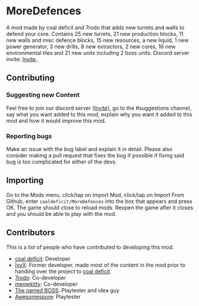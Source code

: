 # MoreDefences
A mod made by coal deficit and 7rodo that adds new turrets and walls to defend your core. Contains 25 new turrets, 21 new production blocks, 11 new walls and misc defence blocks, 15 new resources, a new liquid, 1 new power generator, 3 new drills, 8 new extractors, 2 new cores, 16 new environmental tiles and 21 new units including 2 boss units. Discord server invite: [Invite.](https://discord.gg/eEtw5GF2dk)

## Contributing
### Suggesting new Content
Feel free to join our discord server [(Invite)](https://discord.gg/eEtw5GF2dk), go to the #suggestions channel, say what you want added to this mod, explain why you want it added to this mod and how it would improve this mod.
### Reporting bugs
Make an issue with the bug label and explain it in detail. Please also consider making a pull request that fixes the bug if possible if fixing said bug is too complicated for either of the devs.

## Importing
Go to the Mods menu, click/tap on Import Mod, click/tap on Import From Github, enter ``coaldeficit/MoreDefences`` into the box that appears and press OK. The game should close to reload mods. Reopen the game after it closes and you should be able to play with the mod.

## Contributors
This is a list of people who have contributed to developing this mod.
- [coal deficit](https://github.com/coaldeficit): Developer
- [IvyX](https://github.com/TheRealIvyX): Former developer, made most of the content in the mod prior to handing over the project to [coal deficit](https://github.com/coaldeficit)
- [7rodo](https://github.com/7rodo): Co-developer
- [meowkitty](https://github.com/meowkitty9694e): Co-developer
- [The named BOSS](https://github.com/The-named-BOSS): Playtester and idea guy
- [Awesomespore](https://github.com/Awesomespore): Playtester
